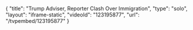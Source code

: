 {
    "title": "Trump Adviser, Reporter Clash Over Immigration",
    "type": "solo",
    "layout": "iframe-static",
    "videoId": "123195877",
    "url": "\/tvpembed\/123195877"
}